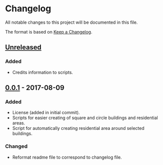 # Changelog
All notable changes to this project will be documented in this file.

The format is based on [Keep a Changelog](http://keepachangelog.com/).

## [Unreleased]
### Added
- Credits information to scripts.

## [0.0.1] - 2017-08-09
### Added
- License (added in initial commit).
- Scripts for easier creating of square and circle buildings and residential
  areas.
- Script for automatically creating residential area around selected buildings.

### Changed
- Reformat readme file to correspond to changelog file.

[Unreleased]: https://github.com/qeef/josm-scripts/compare/v0.0.1...HEAD
[0.0.1]: https://github.com/qeef/josm-scripts/compare/d72f585...v0.0.1
